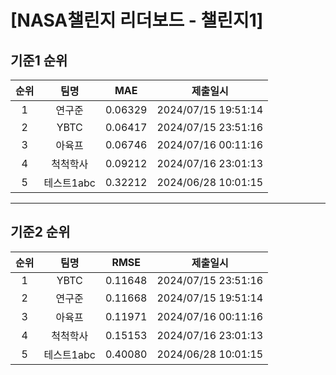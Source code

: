 # [NASA챌린지 리더보드 - 챌린지1]
## 기준1 순위
| 순위 | 팀명 | MAE | 제출일시 |
|:----:|:----:|:-----:|:----:|
| 1 | 연구준 | 0.06329 | 2024/07/15 19:51:14 |
| 2 | YBTC | 0.06417 | 2024/07/15 23:51:16 |
| 3 | 아육프 | 0.06746 | 2024/07/16 00:11:16 |
| 4 | 척척학사 | 0.09212 | 2024/07/16 23:01:13 |
| 5 | 테스트1abc | 0.32212 | 2024/06/28 10:01:15 |
___
## 기준2 순위
| 순위 | 팀명 | RMSE | 제출일시 |
|:----:|:----:|:-----:|:----:|
| 1 | YBTC | 0.11648 | 2024/07/15 23:51:16 |
| 2 | 연구준 | 0.11668 | 2024/07/15 19:51:14 |
| 3 | 아육프 | 0.11971 | 2024/07/16 00:11:16 |
| 4 | 척척학사 | 0.15153 | 2024/07/16 23:01:13 |
| 5 | 테스트1abc | 0.40080 | 2024/06/28 10:01:15 |
